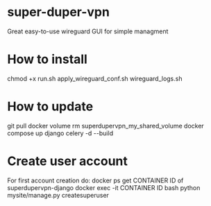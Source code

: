 # super-duper-vpn
Great easy-to-use wireguard GUI for simple managment



# How to install
chmod +x run.sh apply_wireguard_conf.sh wireguard_logs.sh


# How to update
git pull
docker volume rm superdupervpn_my_shared_volume
docker compose up django celery -d --build


# Create user account
For first account creation do:
docker ps
get CONTAINER ID of superdupervpn-django
docker exec -it CONTAINER ID bash
python mysite/manage.py createsuperuser
